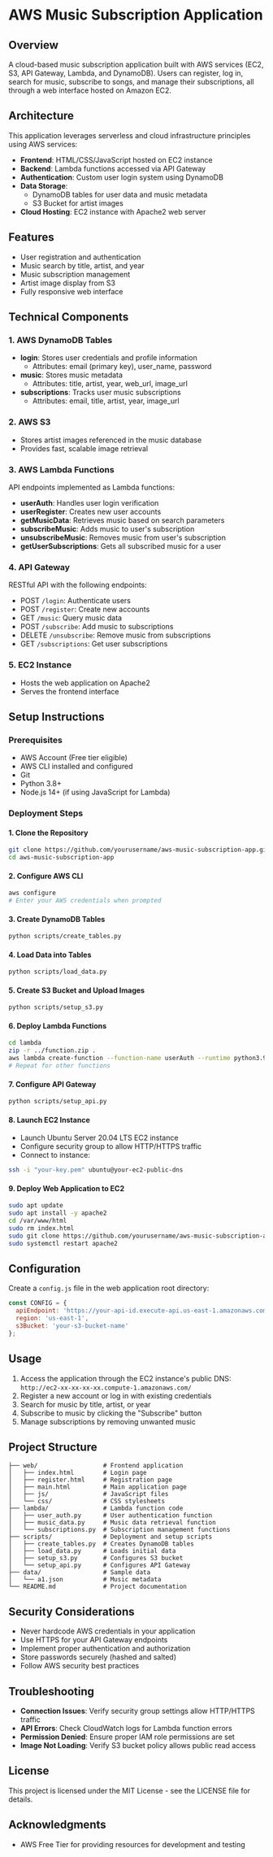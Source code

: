 # AWS Music Subscription Application

## Overview
A cloud-based music subscription application built with AWS services (EC2, S3, API Gateway, Lambda, and DynamoDB). Users can register, log in, search for music, subscribe to songs, and manage their subscriptions, all through a web interface hosted on Amazon EC2.

## Architecture
This application leverages serverless and cloud infrastructure principles using AWS services:

- **Frontend**: HTML/CSS/JavaScript hosted on EC2 instance
- **Backend**: Lambda functions accessed via API Gateway
- **Authentication**: Custom user login system using DynamoDB
- **Data Storage**: 
  - DynamoDB tables for user data and music metadata
  - S3 Bucket for artist images
- **Cloud Hosting**: EC2 instance with Apache2 web server

## Features
- User registration and authentication
- Music search by title, artist, and year
- Music subscription management
- Artist image display from S3
- Fully responsive web interface

## Technical Components

### 1. AWS DynamoDB Tables
- **login**: Stores user credentials and profile information
  - Attributes: email (primary key), user_name, password
- **music**: Stores music metadata
  - Attributes: title, artist, year, web_url, image_url
- **subscriptions**: Tracks user music subscriptions
  - Attributes: email, title, artist, year, image_url

### 2. AWS S3
- Stores artist images referenced in the music database
- Provides fast, scalable image retrieval

### 3. AWS Lambda Functions
API endpoints implemented as Lambda functions:
- **userAuth**: Handles user login verification
- **userRegister**: Creates new user accounts
- **getMusicData**: Retrieves music based on search parameters
- **subscribeMusic**: Adds music to user's subscription
- **unsubscribeMusic**: Removes music from user's subscription
- **getUserSubscriptions**: Gets all subscribed music for a user

### 4. API Gateway
RESTful API with the following endpoints:
- POST `/login`: Authenticate users
- POST `/register`: Create new accounts
- GET `/music`: Query music data
- POST `/subscribe`: Add music to subscriptions
- DELETE `/unsubscribe`: Remove music from subscriptions
- GET `/subscriptions`: Get user subscriptions

### 5. EC2 Instance
- Hosts the web application on Apache2
- Serves the frontend interface

## Setup Instructions

### Prerequisites
- AWS Account (Free tier eligible)
- AWS CLI installed and configured
- Git
- Python 3.8+
- Node.js 14+ (if using JavaScript for Lambda)

### Deployment Steps

#### 1. Clone the Repository
```bash
git clone https://github.com/yourusername/aws-music-subscription-app.git
cd aws-music-subscription-app
```

#### 2. Configure AWS CLI
```bash
aws configure
# Enter your AWS credentials when prompted
```

#### 3. Create DynamoDB Tables
```bash
python scripts/create_tables.py
```

#### 4. Load Data into Tables
```bash
python scripts/load_data.py
```

#### 5. Create S3 Bucket and Upload Images
```bash
python scripts/setup_s3.py
```

#### 6. Deploy Lambda Functions
```bash
cd lambda
zip -r ../function.zip .
aws lambda create-function --function-name userAuth --runtime python3.9 --role LabRole --handler user_auth.lambda_handler --zip-file fileb://../function.zip
# Repeat for other functions
```

#### 7. Configure API Gateway
```bash
python scripts/setup_api.py
```

#### 8. Launch EC2 Instance
- Launch Ubuntu Server 20.04 LTS EC2 instance
- Configure security group to allow HTTP/HTTPS traffic
- Connect to instance:
```bash
ssh -i "your-key.pem" ubuntu@your-ec2-public-dns
```

#### 9. Deploy Web Application to EC2
```bash
sudo apt update
sudo apt install -y apache2
cd /var/www/html
sudo rm index.html
sudo git clone https://github.com/yourusername/aws-music-subscription-app.git .
sudo systemctl restart apache2
```

## Configuration
Create a `config.js` file in the web application root directory:

```javascript
const CONFIG = {
  apiEndpoint: 'https://your-api-id.execute-api.us-east-1.amazonaws.com/prod/',
  region: 'us-east-1',
  s3Bucket: 'your-s3-bucket-name'
};
```

## Usage
1. Access the application through the EC2 instance's public DNS: `http://ec2-xx-xx-xx-xx.compute-1.amazonaws.com/`
2. Register a new account or log in with existing credentials
3. Search for music by title, artist, or year
4. Subscribe to music by clicking the "Subscribe" button
5. Manage subscriptions by removing unwanted music

## Project Structure
```
├── web/                  # Frontend application
│   ├── index.html        # Login page
│   ├── register.html     # Registration page
│   ├── main.html         # Main application page
│   ├── js/               # JavaScript files
│   └── css/              # CSS stylesheets
├── lambda/               # Lambda function code
│   ├── user_auth.py      # User authentication function
│   ├── music_data.py     # Music data retrieval function
│   └── subscriptions.py  # Subscription management functions
├── scripts/              # Deployment and setup scripts
│   ├── create_tables.py  # Creates DynamoDB tables
│   ├── load_data.py      # Loads initial data
│   ├── setup_s3.py       # Configures S3 bucket
│   └── setup_api.py      # Configures API Gateway
├── data/                 # Sample data
│   └── a1.json           # Music metadata
└── README.md             # Project documentation
```

## Security Considerations
- Never hardcode AWS credentials in your application
- Use HTTPS for your API Gateway endpoints
- Implement proper authentication and authorization
- Store passwords securely (hashed and salted)
- Follow AWS security best practices

## Troubleshooting
- **Connection Issues**: Verify security group settings allow HTTP/HTTPS traffic
- **API Errors**: Check CloudWatch logs for Lambda function errors
- **Permission Denied**: Ensure proper IAM role permissions are set
- **Image Not Loading**: Verify S3 bucket policy allows public read access

## License
This project is licensed under the MIT License - see the LICENSE file for details.

## Acknowledgments
- AWS Free Tier for providing resources for development and testing
